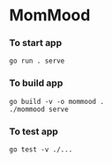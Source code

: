 # MomMood

### To start app
```
go run . serve
```

### To build app
```
go build -v -o mommood .
./mommood serve
```

### To test app
```
go test -v ./...
```
